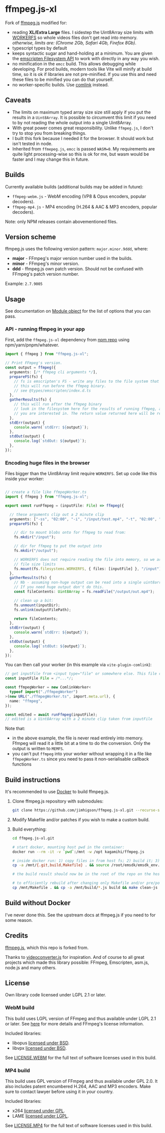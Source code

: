 # ffmpeg.js-xl

Fork of [ffmpeg.js](https://github.com/Kagami/ffmpeg.js/) modified for:

* reading **XL/Extra Large** files. I sidestep the Uint8Array size limits with [WORKERFS](https://emscripten.org/docs/api_reference/Filesystem-API.html#filesystem-api-workerfs) so whole videos files don't get read into memory. *otherwise, limits are: (Chrome 2Gb, Safari 4Gb, Firefox 8Gb)*.
* typescript types by default
* keeps syntactic sugar and hand-holding at a minimum. You are given the [emscripten Filesystem API](https://emscripten.org/docs/api_reference/Filesystem-API.html) to work with directly in any way you wish.
* no minification in the `emcc` build. This allows debugging while developing. For prod builds, modern tools like Vite will minify at build time, so it is ok if libraries are not pre-minified. If you use this and need these files to be minified you can do that yourself.
* no worker-specific builds. Use [comlink](https://github.com/GoogleChromeLabs/comlink) instead.

## Caveats

* The limits on maximum typed array size size still apply if you put the results in a `Uint8Array`. It is possible to circumvent this limit if you need to by not reading the whole output into a single Uint8Array.
* With great power comes great responsibility. Unlike `ffmpeg.js`, I don't try to stop you from breaking things.
* I built this fork because I needed it for the browser. It should work but isn't tested in node.
* Inherited from `ffmepeg.js`, `emcc` is passed `WASM=0`. My requirements are quite light processing-wise so this is ok for me, but wasm would be faster and I may change this in future.

## Builds

Currently available builds (additional builds may be added in future):
* `ffmpeg-webm.js` - WebM encoding (VP8 & Opus encoders, popular decoders).
* `ffmpeg-mp4.js` - MP4 encoding (H.264 & AAC & MP3 encoders, popular decoders).

Note: only NPM releases contain abovementioned files.

## Version scheme

ffmpeg.js uses the following version pattern: `major.minor.9ddd`, where:
* **major** - FFmpeg's major version number used in the builds.
* **minor** - FFmpeg's minor version.
* **ddd** - ffmpeg.js own patch version. Should not be confused with FFmpeg's patch version number.

Example: `2.7.9005`

## Usage

See documentation on [Module object](https://emscripten.org/docs/api_reference/module.html#affecting-execution) for the list of options that you can pass.

### API - running ffmpeg in your app

First, add the `ffmpeg.js-xl` dependency from [npm repo](https://www.npmjs.com/package/ffmpeg.js-xl) using npm/yarn/pnpm/whatever.

```ts
import { ffmpeg } from "ffmpeg.js-xl";

// Print FFmpeg's version.
const output = ffmpeg({
  arguments: [/* ffmpeg cli arguments */],
  prepareFS(fs) {
    // fs is emscripten's FS - write any files to the file system that you want ffmpeg to read
    // this will run before the ffmpeg binary.
    // see @types/emscripten/index.d.ts
  },
  gatherResults(fs) {
    // this will run after the ffmpeg binary
    // look in the filesystem here for the results of running ffmpeg, and return the file
    // you are interested in. The return value returned here will be returned by ffmpeg
  },
  stdErr(output) {
    console.warn(`stdErr: ${output}`);
  },
  stdOut(output) {
    console.log(`stdOut: ${output}`);
  },
});
```

### Encoding huge files in the browser

Files bigger than the Uint8Array limit require `WORKERFS`. Set up code like this inside your worker:

```ts

// create a file like ffmpegWorker.ts
import { ffmpeg } from "ffmpeg.js-xl";

export const runFfmpeg = (inputFile: File) => ffmpeg({

  // these arguments clip out a 2 minute clip
  arguments: ["-ss", "02:00", "-i", "/input/test.mp4", "-t", "02:00", "-c", "copy", "-avoid_negative_ts", "1",  "/output/out.mp4"],
  prepareFS(fs) {

    // dir to mount blobs onto for ffmpeg to read from:
    fs.mkdir("/input");

    // dir for ffmpeg to put the output into
    fs.mkdir("/output");

    // WORKERFS does not require reading the file into memory, so we are not subject to
    // file size limits
    fs.mount(fs.filesystems.WORKERFS, { files: [inputFile] }, "/input");
  },
  gatherResults(fs) {
    // Nb - assuming non-huge output can be read into a single uint8array.
    // If you need huge output don't do this.
    const fileContents: Uint8Array = fs.readFile("/output/out.mp4");

    // clean up a bit:
    fs.unmount(inputDir);
    fs.unlink(outputFilePath);

    return fileContents;
  },
  stdErr(output) {
    console.warn(`stdErr: ${output}`);
  },
  stdOut(output) {
    console.log(`stdOut: ${output}`);
  },
});  
```

You can then call your worker (in this example via `vite-plugin-comlink`):

```ts
// get inputFile from <input type="file" or somewhere else. This file can be any size.
const inputFile File = /*...*/;

const ffmpegWorker = new ComlinkWorker<
  typeof import("./ffmpegWorker")
>(new URL("./ffmpegWorker.ts", import.meta.url), {
  name: "ffmpeg",
});

const edited = await runFfmpeg(inputFile);
// edited is a Uint8Array with a 2 minute clip taken from inputFile
```

Note that:
* in the above example, the file is never read entirely into memory. Ffmpeg will read it a little bit at a time to do the
conversion. Only the output is written to `MEMFS`.
* you can't put `ffmpeg` into your worker without wrapping it in a file like `ffmpegWorker.ts` since you need to pass it non-serialisable callback functions

## Build instructions

It's recommended to use [Docker](https://www.docker.com/) to build ffmpeg.js.

1.  Clone ffmpeg.js repository with submodules:
    ```bash
    git clone https://github.com/jimhigson/ffmpeg.js-xl.git --recurse-submodules
    ```

2.  Modify Makefile and/or patches if you wish to make a custom build.

3.  Build everything:
    ```bash
    cd ffmpeg.js-xl.git

    # start docker, mounting host pwd in the container:
    docker run --rm -it -v `pwd`:/mnt -w /opt kagamihi/ffmpeg.js

    # inside docker run: 1) copy files in from host fs; 2) build it; 3) copy result back to host fs
    cp -a /mnt/{.git,build,Makefile} . && source /root/emsdk/emsdk_env.sh && make && cp ffmpeg*.js /mnt

    # the build result should now be in the root of the repo on the host

    # to efficiently rebuild after changing only Makefile and/or pre/post js:
    cp /mnt/Makefile . && cp -a /mnt/build/*.js build && make clean-js ffmpeg-mp4.js && cp ffmpeg*.js /mnt
    ```

## Build without Docker

I've never done this. See the upstream docs at ffmpeg.js if you need to for some reason.

## Credits

[ffmpeg.js](https://github.com/Kagami/ffmpeg.js/), which this repo is forked from.

Thanks to [videoconverter.js](https://bgrins.github.io/videoconverter.js/) for inspiration. And of course to all great projects which made this library possible: FFmpeg, Emscripten, asm.js, node.js and many others.

## License

Own library code licensed under LGPL 2.1 or later.

### WebM build

This build uses LGPL version of FFmpeg and thus available under LGPL 2.1 or later. See [here](https://www.ffmpeg.org/legal.html) for more details and FFmpeg's license information.

Included libraries:
* libopus [licensed under BSD](https://git.xiph.org/?p=opus.git;a=blob;f=COPYING).
* libvpx [licensed under BSD](https://chromium.googlesource.com/webm/libvpx/+/master/LICENSE).

See [LICENSE.WEBM](https://github.com/Kagami/ffmpeg.js/blob/master/LICENSE.WEBM) for the full text of software licenses used in this build.

### MP4 build

This build uses GPL version of FFmpeg and thus available under GPL 2.0. It also includes patent encumbered H.264, AAC and MP3 encoders. Make sure to contact lawyer before using it in your country.

Included libraries:
* x264 [licensed under GPL](https://git.videolan.org/?p=x264.git;a=blob;f=COPYING).
* LAME [licensed under LGPL](https://github.com/rbrito/lame/blob/origin/COPYING).

See [LICENSE.MP4](https://github.com/Kagami/ffmpeg.js/blob/master/LICENSE.MP4) for the full text of software licenses used in this build.
